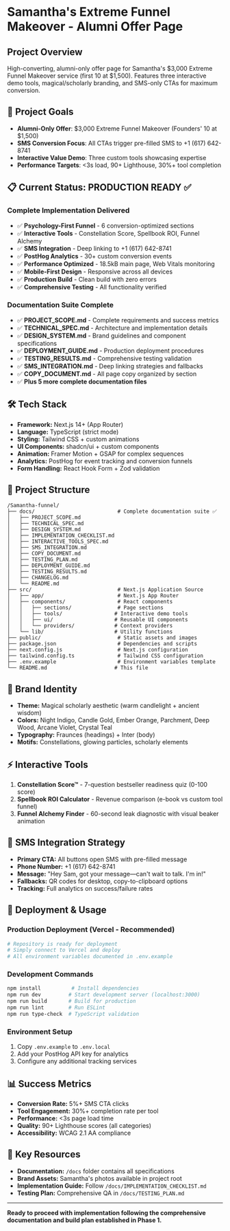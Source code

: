 # Samantha's Extreme Funnel Makeover - Alumni Offer Page

## Project Overview
High-converting, alumni-only offer page for Samantha's $3,000 Extreme Funnel Makeover service (first 10 at $1,500). Features three interactive demo tools, magical/scholarly branding, and SMS-only CTAs for maximum conversion.

## 🎯 Project Goals
- **Alumni-Only Offer**: $3,000 Extreme Funnel Makeover (Founders' 10 at $1,500)
- **SMS Conversion Focus**: All CTAs trigger pre-filled SMS to +1 (617) 642-8741
- **Interactive Value Demo**: Three custom tools showcasing expertise
- **Performance Targets**: <3s load, 90+ Lighthouse, 30%+ tool completion

## 📋 Current Status: PRODUCTION READY ✅

### Complete Implementation Delivered
- ✅ **Psychology-First Funnel** - 6 conversion-optimized sections
- ✅ **Interactive Tools** - Constellation Score, Spellbook ROI, Funnel Alchemy
- ✅ **SMS Integration** - Deep linking to +1 (617) 642-8741
- ✅ **PostHog Analytics** - 30+ custom conversion events
- ✅ **Performance Optimized** - 18.5kB main page, Web Vitals monitoring
- ✅ **Mobile-First Design** - Responsive across all devices
- ✅ **Production Build** - Clean build with zero errors
- ✅ **Comprehensive Testing** - All functionality verified

### Documentation Suite Complete
- ✅ **PROJECT_SCOPE.md** - Complete requirements and success metrics
- ✅ **TECHNICAL_SPEC.md** - Architecture and implementation details
- ✅ **DESIGN_SYSTEM.md** - Brand guidelines and component specifications
- ✅ **DEPLOYMENT_GUIDE.md** - Production deployment procedures
- ✅ **TESTING_RESULTS.md** - Comprehensive testing validation
- ✅ **SMS_INTEGRATION.md** - Deep linking strategies and fallbacks
- ✅ **COPY_DOCUMENT.md** - All page copy organized by section
- ✅ **Plus 5 more complete documentation files**

## 🛠 Tech Stack
- **Framework:** Next.js 14+ (App Router)
- **Language:** TypeScript (strict mode)
- **Styling:** Tailwind CSS + custom animations
- **UI Components:** shadcn/ui + custom components
- **Animation:** Framer Motion + GSAP for complex sequences
- **Analytics:** PostHog for event tracking and conversion funnels
- **Form Handling:** React Hook Form + Zod validation

## 📁 Project Structure
```
/Samantha-funnel/
├── docs/                           # Complete documentation suite ✅
│   ├── PROJECT_SCOPE.md
│   ├── TECHNICAL_SPEC.md
│   ├── DESIGN_SYSTEM.md
│   ├── IMPLEMENTATION_CHECKLIST.md
│   ├── INTERACTIVE_TOOLS_SPEC.md
│   ├── SMS_INTEGRATION.md
│   ├── COPY_DOCUMENT.md
│   ├── TESTING_PLAN.md
│   ├── DEPLOYMENT_GUIDE.md
│   ├── TESTING_RESULTS.md
│   ├── CHANGELOG.md
│   └── README.md
├── src/                            # Next.js Application Source
│   ├── app/                        # Next.js App Router
│   ├── components/                 # React components
│   │   ├── sections/               # Page sections
│   │   ├── tools/                 # Interactive demo tools
│   │   ├── ui/                    # Reusable UI components
│   │   └── providers/             # Context providers
│   └── lib/                       # Utility functions
├── public/                         # Static assets and images
├── package.json                    # Dependencies and scripts
├── next.config.js                  # Next.js configuration
├── tailwind.config.ts              # Tailwind CSS configuration
├── .env.example                    # Environment variables template
└── README.md                      # This file
```

## 🎨 Brand Identity
- **Theme:** Magical scholarly aesthetic (warm candlelight + ancient wisdom)
- **Colors:** Night Indigo, Candle Gold, Ember Orange, Parchment, Deep Wood, Arcane Violet, Crystal Teal
- **Typography:** Fraunces (headings) + Inter (body)
- **Motifs:** Constellations, glowing particles, scholarly elements

## ⚡ Interactive Tools
1. **Constellation Score™** - 7-question bestseller readiness quiz (0-100 score)
2. **Spellbook ROI Calculator** - Revenue comparison (e-book vs custom tool funnel)
3. **Funnel Alchemy Finder** - 60-second leak diagnostic with visual beaker animation

## 📱 SMS Integration Strategy
- **Primary CTA:** All buttons open SMS with pre-filled message
- **Phone Number:** +1 (617) 642-8741
- **Message:** "Hey Sam, got your message—can't wait to talk. I'm in!"
- **Fallbacks:** QR codes for desktop, copy-to-clipboard options
- **Tracking:** Full analytics on success/failure rates

## 🚀 Deployment & Usage

### Production Deployment (Vercel - Recommended)
```bash
# Repository is ready for deployment
# Simply connect to Vercel and deploy
# All environment variables documented in .env.example
```

### Development Commands
```bash
npm install          # Install dependencies
npm run dev         # Start development server (localhost:3000)
npm run build       # Build for production
npm run lint        # Run ESLint
npm run type-check  # TypeScript validation
```

### Environment Setup
1. Copy `.env.example` to `.env.local`
2. Add your PostHog API key for analytics
3. Configure any additional tracking services

## 📊 Success Metrics
- **Conversion Rate:** 5%+ SMS CTA clicks
- **Tool Engagement:** 30%+ completion rate per tool
- **Performance:** <3s page load time
- **Quality:** 90+ Lighthouse scores (all categories)
- **Accessibility:** WCAG 2.1 AA compliance

## 🔗 Key Resources
- **Documentation:** `/docs` folder contains all specifications
- **Brand Assets:** Samantha's photos available in project root
- **Implementation Guide:** Follow `/docs/IMPLEMENTATION_CHECKLIST.md`
- **Testing Plan:** Comprehensive QA in `/docs/TESTING_PLAN.md`

---

**Ready to proceed with implementation following the comprehensive documentation and build plan established in Phase 1.**